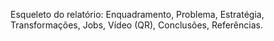 Esqueleto do relatório: Enquadramento, Problema, Estratégia, Transformações, Jobs, Vídeo (QR), Conclusões, Referências.